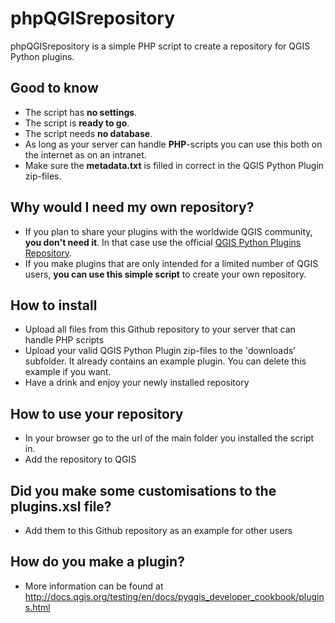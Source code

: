 # phpQGISrepository
phpQGISrepository is a simple PHP script to create a repository for QGIS Python plugins.

## Good to know
* The script has **no settings**.
* The script is **ready to go**.
* The script needs **no database**.
* As long as your server can handle **PHP**-scripts you can use this both on the internet as on an intranet.
* Make sure the **metadata.txt** is filled in correct in the QGIS Python Plugin zip-files.

## Why would I need my own repository?
* If you plan to share your plugins with the worldwide QGIS community, **you don't need it**. In that case use the official [QGIS Python Plugins Repository](https://plugins.qgis.org/plugins/plugins.xml).
* If you make plugins that are only intended for a limited number of QGIS users, **you can use this simple script** to create your own repository. 

## How to install
* Upload all files from  this Github repository to your server that can handle PHP scripts
* Upload your valid QGIS Python Plugin zip-files to the 'downloads' subfolder. It already contains an example plugin. You can delete this example if you want.
* Have a drink and enjoy your newly installed repository

## How to use your repository
* In your browser go to the url of the main folder you installed the script in.
* Add the repository to QGIS

## Did you make some customisations to the plugins.xsl file?
* Add them to this Github repository as an example for other users

## How do you make a plugin?
* More information can be found at http://docs.qgis.org/testing/en/docs/pyqgis_developer_cookbook/plugins.html

